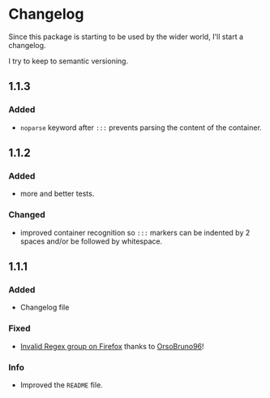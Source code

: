 # Changelog 

Since this package is starting to be used by the wider world, I'll start a changelog. 

I try to keep to semantic versioning.

## 1.1.3

### Added

- `noparse` keyword after `:::` prevents parsing the content of the container. 

## 1.1.2

### Added

- more and better tests.

### Changed

- improved container recognition so `:::` markers can be indented by 2 spaces and/or be followed by whitespace.

## 1.1.1

### Added

- Changelog file

### Fixed

- [Invalid Regex group on Firefox](https://github.com/Nevenall/remark-containers/issues/1) thanks to [OrsoBruno96](https://github.com/OrsoBruno96)!

### Info

- Improved the `README` file.
